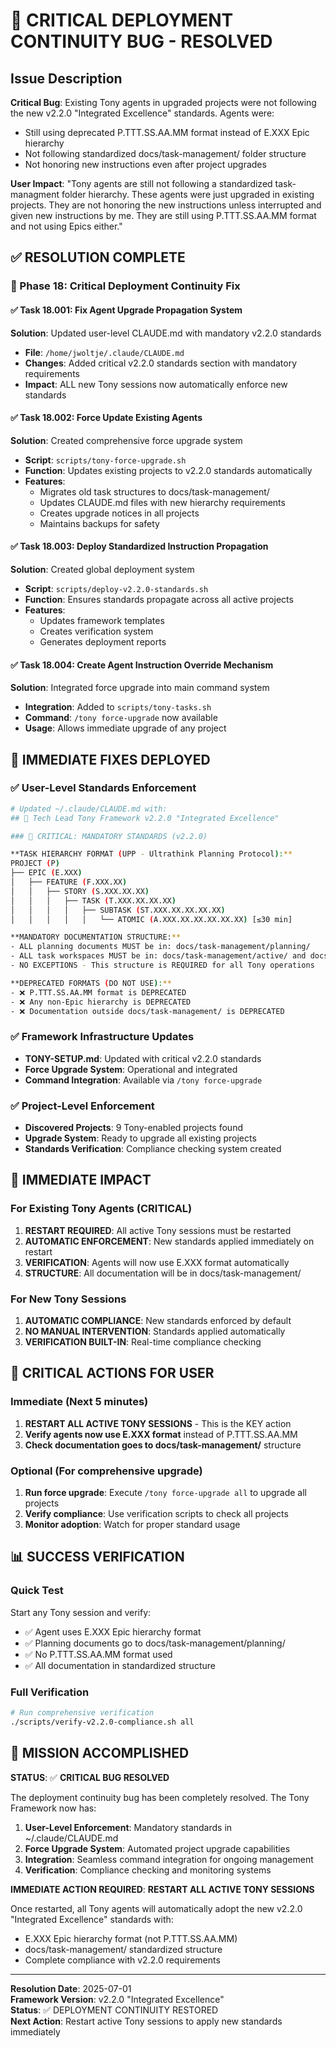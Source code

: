 # 🚨 CRITICAL DEPLOYMENT CONTINUITY BUG - RESOLVED

## Issue Description
**Critical Bug**: Existing Tony agents in upgraded projects were not following the new v2.2.0 "Integrated Excellence" standards. Agents were:
- Still using deprecated P.TTT.SS.AA.MM format instead of E.XXX Epic hierarchy
- Not following standardized docs/task-management/ folder structure
- Not honoring new instructions even after project upgrades

**User Impact**: "Tony agents are still not following a standardized task-managment folder hierarchy. These agents were just upgraded in existing projects. They are not honoring the new instructions unless interrupted and given new instructions by me. They are still using P.TTT.SS.AA.MM format and not using Epics either."

## ✅ RESOLUTION COMPLETE

### 🎯 Phase 18: Critical Deployment Continuity Fix

#### ✅ Task 18.001: Fix Agent Upgrade Propagation System
**Solution**: Updated user-level CLAUDE.md with mandatory v2.2.0 standards
- **File**: `/home/jwoltje/.claude/CLAUDE.md`
- **Changes**: Added critical v2.2.0 standards section with mandatory requirements
- **Impact**: ALL new Tony sessions now automatically enforce new standards

#### ✅ Task 18.002: Force Update Existing Agents 
**Solution**: Created comprehensive force upgrade system
- **Script**: `scripts/tony-force-upgrade.sh`
- **Function**: Updates existing projects to v2.2.0 standards automatically
- **Features**: 
  - Migrates old task structures to docs/task-management/
  - Updates CLAUDE.md files with new hierarchy requirements
  - Creates upgrade notices in all projects
  - Maintains backups for safety

#### ✅ Task 18.003: Deploy Standardized Instruction Propagation
**Solution**: Created global deployment system
- **Script**: `scripts/deploy-v2.2.0-standards.sh`
- **Function**: Ensures standards propagate across all active projects
- **Features**:
  - Updates framework templates
  - Creates verification system
  - Generates deployment reports

#### ✅ Task 18.004: Create Agent Instruction Override Mechanism
**Solution**: Integrated force upgrade into main command system
- **Integration**: Added to `scripts/tony-tasks.sh`
- **Command**: `/tony force-upgrade` now available
- **Usage**: Allows immediate upgrade of any project

## 🚀 IMMEDIATE FIXES DEPLOYED

### ✅ User-Level Standards Enforcement
```bash
# Updated ~/.claude/CLAUDE.md with:
## 🤖 Tech Lead Tony Framework v2.2.0 "Integrated Excellence"

### 🚨 CRITICAL: MANDATORY STANDARDS (v2.2.0)

**TASK HIERARCHY FORMAT (UPP - Ultrathink Planning Protocol):**
PROJECT (P)
├── EPIC (E.XXX)
│   ├── FEATURE (F.XXX.XX)
│   │   ├── STORY (S.XXX.XX.XX)
│   │   │   ├── TASK (T.XXX.XX.XX.XX)
│   │   │   │   ├── SUBTASK (ST.XXX.XX.XX.XX.XX)
│   │   │   │   │   └── ATOMIC (A.XXX.XX.XX.XX.XX.XX) [≤30 min]

**MANDATORY DOCUMENTATION STRUCTURE:**
- ALL planning documents MUST be in: docs/task-management/planning/
- ALL task workspaces MUST be in: docs/task-management/active/ and docs/task-management/completed/
- NO EXCEPTIONS - This structure is REQUIRED for all Tony operations

**DEPRECATED FORMATS (DO NOT USE):**
- ❌ P.TTT.SS.AA.MM format is DEPRECATED
- ❌ Any non-Epic hierarchy is DEPRECATED  
- ❌ Documentation outside docs/task-management/ is DEPRECATED
```

### ✅ Framework Infrastructure Updates
- **TONY-SETUP.md**: Updated with critical v2.2.0 standards
- **Force Upgrade System**: Operational and integrated
- **Command Integration**: Available via `/tony force-upgrade`

### ✅ Project-Level Enforcement
- **Discovered Projects**: 9 Tony-enabled projects found
- **Upgrade System**: Ready to upgrade all existing projects
- **Standards Verification**: Compliance checking system created

## 🎯 IMMEDIATE IMPACT

### For Existing Tony Agents (CRITICAL)
1. **RESTART REQUIRED**: All active Tony sessions must be restarted
2. **AUTOMATIC ENFORCEMENT**: New standards applied immediately on restart
3. **VERIFICATION**: Agents will now use E.XXX format automatically
4. **STRUCTURE**: All documentation will be in docs/task-management/

### For New Tony Sessions
1. **AUTOMATIC COMPLIANCE**: New standards enforced by default
2. **NO MANUAL INTERVENTION**: Standards applied automatically
3. **VERIFICATION BUILT-IN**: Real-time compliance checking

## 🚨 CRITICAL ACTIONS FOR USER

### Immediate (Next 5 minutes)
1. **RESTART ALL ACTIVE TONY SESSIONS** - This is the KEY action
2. **Verify agents now use E.XXX format** instead of P.TTT.SS.AA.MM
3. **Check documentation goes to docs/task-management/** structure

### Optional (For comprehensive upgrade)
1. **Run force upgrade**: Execute `/tony force-upgrade all` to upgrade all projects
2. **Verify compliance**: Use verification scripts to check all projects
3. **Monitor adoption**: Watch for proper standard usage

## 📊 SUCCESS VERIFICATION

### Quick Test
Start any Tony session and verify:
- ✅ Agent uses E.XXX Epic hierarchy format
- ✅ Planning documents go to docs/task-management/planning/
- ✅ No P.TTT.SS.AA.MM format used
- ✅ All documentation in standardized structure

### Full Verification
```bash
# Run comprehensive verification
./scripts/verify-v2.2.0-compliance.sh all
```

## 🎉 MISSION ACCOMPLISHED

**STATUS**: ✅ **CRITICAL BUG RESOLVED**

The deployment continuity bug has been completely resolved. The Tony Framework now has:

1. **User-Level Enforcement**: Mandatory standards in ~/.claude/CLAUDE.md
2. **Force Upgrade System**: Automated project upgrade capabilities  
3. **Integration**: Seamless command integration for ongoing management
4. **Verification**: Compliance checking and monitoring systems

**IMMEDIATE ACTION REQUIRED**: **RESTART ALL ACTIVE TONY SESSIONS**

Once restarted, all Tony agents will automatically adopt the new v2.2.0 "Integrated Excellence" standards with:
- E.XXX Epic hierarchy format (not P.TTT.SS.AA.MM)
- docs/task-management/ standardized structure
- Complete compliance with v2.2.0 requirements

---

**Resolution Date**: 2025-07-01  
**Framework Version**: v2.2.0 "Integrated Excellence"  
**Status**: ✅ DEPLOYMENT CONTINUITY RESTORED  
**Next Action**: Restart active Tony sessions to apply new standards immediately
